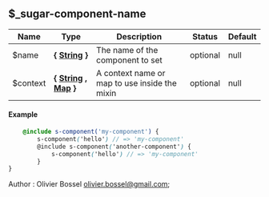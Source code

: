 ## $_sugar-component-name




Name  |  Type  |  Description  |  Status  |  Default
------------  |  ------------  |  ------------  |  ------------  |  ------------
$name  |  **{ [String](http://www.sass-lang.com/documentation/file.SASS_REFERENCE.html#sass-script-strings) }**  |  The name of the component to set  |  optional  |  null
$context  |  **{ [String](http://www.sass-lang.com/documentation/file.SASS_REFERENCE.html#sass-script-strings) , [Map](http://www.sass-lang.com/documentation/file.SASS_REFERENCE.html#maps) }**  |  A context name or map to use inside the mixin  |  optional  |  null

#### Example
```scss
	@include s-component('my-component') {
		s-component('hello') // => 'my-component'
		@include s-component('another-component') {
			s-component('hello') // => 'my-component'
		}
}
```
Author : Olivier Bossel <olivier.bossel@gmail.com>;